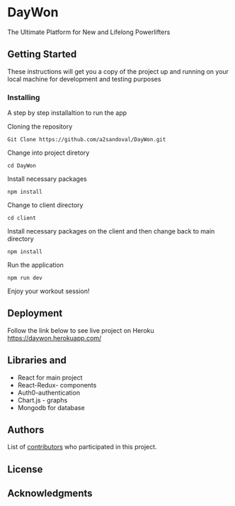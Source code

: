 # DayWon
The Ultimate Platform for New and Lifelong Powerlifters

## Getting Started

These instructions will get you a copy of the project up and running on your local machine for development and testing purposes

### Installing

A step by step installaltion to run the app

Cloning the repository 

``Git Clone https://github.com/a2sandoval/DayWon.git
``

Change into project diretory 

``cd DayWon
``

Install necessary packages 

``npm install 
``

Change to client directory 

``cd client
``

Install necessary packages on the client and then change back to main directory

``
npm install 
``

Run the application 

``npm run dev
``

Enjoy your workout session! 


## Deployment

Follow the link below to see live project on Heroku 
https://daywon.herokuapp.com/

## Libraries and 

* React for main project 
* React-Redux- components
* Auth0-authentication
* Chart.js - graphs 
* Mongodb for database 

## Authors

List of [contributors](https://github.com/a2sandoval/DayWon/graphs/contributors) who participated in this project.

## License
## Acknowledgments
